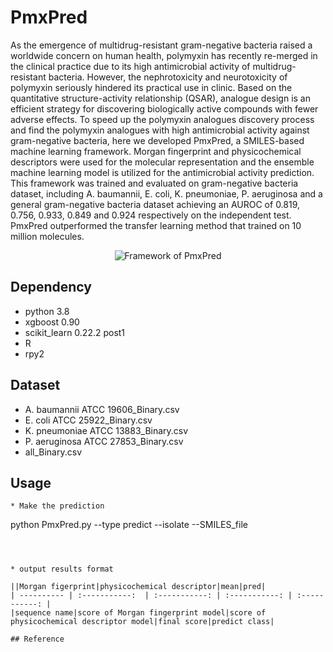 # PmxPred

As the emergence of multidrug-resistant gram-negative bacteria raised a worldwide concern on human health, polymyxin has recently re-merged in the clinical practice due to its high antimicrobial activity of multidrug-resistant bacteria. However, the nephrotoxicity and neurotoxicity of polymyxin seriously hindered its practical use in clinic. Based on the quantitative structure-activity relationship (QSAR), analogue design is an efficient strategy for discovering biologically active compounds with fewer adverse effects. To speed up the polymyxin analogues discovery process and find the polymyxin analogues with high antimicrobial activity against gram-negative bacteria, here we developed PmxPred, a SMILES-based machine learning framework. Morgan fingerprint and physicochemical descriptors were used for the molecular representation and the ensemble machine learning model is utilized for the antimicrobial activity prediction. This framework was trained and evaluated on gram-negative bacteria dataset, including A. baumannii, E. coli, K. pneumoniae, P. aeruginosa and a general gram-negative bacteria dataset achieving an AUROC of 0.819, 0.756, 0.933, 0.849 and 0.924 respectively on the independent test. PmxPred outperformed the transfer learning method that trained on 10 million molecules. 

<div align=center><img  src ="https://user-images.githubusercontent.com/49023946/172044872-63d904f5-70c3-4899-855e-94cecc442a21.png" alt="Framework of PmxPred"></div>

## Dependency
* python 3.8
* xgboost 0.90
* scikit_learn 0.22.2 post1
* R 
* rpy2

## Dataset
* A. baumannii ATCC 19606_Binary.csv
* E. coli ATCC 25922_Binary.csv
* K. pneumoniae ATCC 13883_Binary.csv
* P. aeruginosa ATCC 27853_Binary.csv
* all_Binary.csv


## Usage


```
* Make the prediction 
```
python PmxPred.py --type predict --isolate <isolate name> --SMILES_file <SMILES file>  
```



* output results format

||Morgan figerprint|physicochemical descriptor|mean|pred|
| ---------- | :-----------:  | :-----------: | :-----------: | :-----------: |
|sequence name|score of Morgan fingerprint model|score of physicochemical descriptor model|final score|predict class|

## Reference
  
